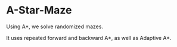 # A-Star-Maze
Using A*, we solve randomized mazes.

It uses repeated forward and backward A*, as well as Adaptive A*.

